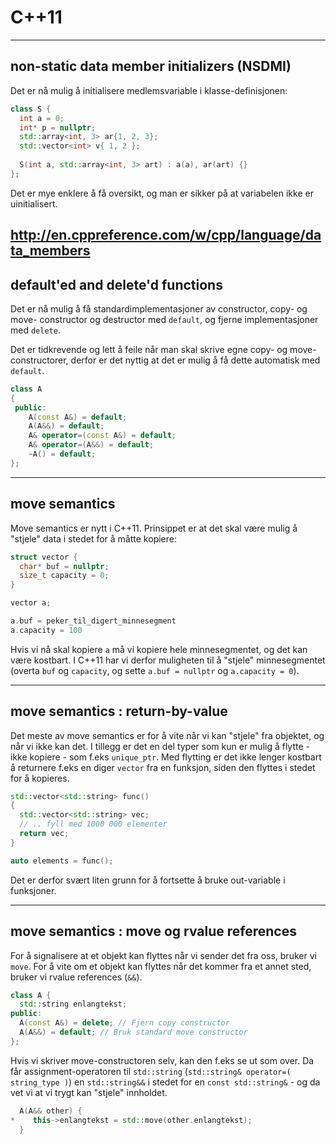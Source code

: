 # C++11
---

## non-static data member initializers (NSDMI)

Det er nå mulig å initialisere medlemsvariable i klasse-definisjonen:

```cpp
class S { 
  int a = 0;
  int* p = nullptr;
  std::array<int, 3> ar{1, 2, 3};
  std::vector<int> v{ 1, 2 };
  
  S(int a, std::array<int, 3> art) : a(a), ar(art) {}
};
```

Det er mye enklere å få oversikt, og man er sikker på at variabelen ikke er uinitialisert.

http://en.cppreference.com/w/cpp/language/data_members
---

## default'ed and delete'd functions

Det er nå mulig å få standardimplementasjoner av constructor, copy- og move- constructor og destructor med `default`, og fjerne implementasjoner med `delete`.

Det er tidkrevende og lett å feile når man skal skrive egne copy- og move- constructorer, derfor er det nyttig at det er mulig å få dette automatisk med `default`.

```cpp
class A
{
 public:
    A(const A&) = default;
    A(A&&) = default;
    A& operator=(const A&) = default;
    A& operator=(A&&) = default;
    ~A() = default;
};
```
---

## move semantics

Move semantics er nytt i C++11. Prinsippet er at det skal være mulig å "stjele" data i stedet for å måtte kopiere:

```cpp
struct vector {
  char* buf = nullptr;
  size_t capacity = 0;
}

vector a;

a.buf = peker_til_digert_minnesegment
a.capacity = 100
```

Hvis vi nå skal kopiere `a` må vi kopiere hele minnesegmentet, og det kan være kostbart. I C++11 har vi derfor muligheten til å "stjele" minnesegmentet (overta `buf` og `capacity`, og sette `a.buf = nullptr` og `a.capacity = 0`).

---

## move semantics : return-by-value

Det meste av move semantics er for å vite når vi kan "stjele" fra objektet, og når vi ikke kan det. I tillegg er det en del typer som kun er mulig å flytte - ikke kopiere - som f.eks `unique_ptr`. Med flytting er det ikke lenger kostbart å returnere f.eks en diger `vector` fra en funksjon, siden den flyttes i stedet for å kopieres.

```cpp
std::vector<std::string> func()
{
  std::vector<std::string> vec;
  // .. fyll med 1000 000 elementer
  return vec;
}

auto elements = func();
```

Det er derfor svært liten grunn for å fortsette å bruke out-variable i funksjoner.

---

## move semantics : move og rvalue references

For å signalisere at et objekt kan flyttes når vi sender det fra oss, bruker vi `move`. For å vite om et objekt kan flyttes når det kommer fra et annet sted, bruker vi rvalue references (`&&`). 

```cpp
class A {
  std::string enlangtekst;
public:
  A(const A&) = delete; // Fjern copy constructor
  A(A&&) = default; // Bruk standard move constructor
};
```

Hvis vi skriver move-constructoren selv, kan den f.eks se ut som over. Da får assignment-operatoren til `std::string` (`std::string& operator=( string_type )`) en `std::string&&` i stedet for en `const std::string&` - og da vet vi at vi trygt kan "stjele" innholdet.

```cpp
  A(A&& other) {
*    this->enlangtekst = std::move(other.enlangtekst);
  }
```
